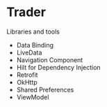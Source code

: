 # Trader

Libraries and tools

- Data Binding
- LiveData
- Navigation Component
- Hilt for Dependency Injection
- Retrofit
- OkHttp
- Shared Preferences
- ViewModel
